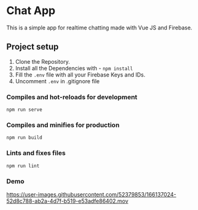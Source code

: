 # Chat App

This is a simple app for realtime chatting made with Vue JS and Firebase.

## Project setup

1. Clone the Repository.
2. Install all the Dependencies with - `npm install`
3. Fill the `.env` file with all your Firebase Keys and IDs.
4. Uncomment `.env` in .gitignore file

### Compiles and hot-reloads for development

```
npm run serve
```

### Compiles and minifies for production

```
npm run build
```

### Lints and fixes files

```
npm run lint
```

### Demo

https://user-images.githubusercontent.com/52379853/166137024-52d8c788-ab2a-4d7f-b519-e53adfe86402.mov

